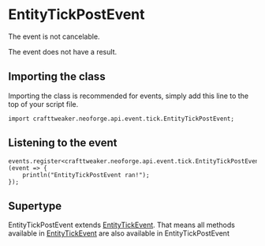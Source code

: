 # EntityTickPostEvent

The event is not cancelable.

The event does not have a result.

## Importing the class

Importing the class is recommended for events, simply add this line to the top of your script file.
```zenscript
import crafttweaker.neoforge.api.event.tick.EntityTickPostEvent;
```


## Listening to the event

```zenscript
events.register<crafttweaker.neoforge.api.event.tick.EntityTickPostEvent>(event => {
    println("EntityTickPostEvent ran!");
});
```


## Supertype

EntityTickPostEvent extends [EntityTickEvent](/neoforge/api/event/tick/EntityTickEvent). That means all methods available in [EntityTickEvent](/neoforge/api/event/tick/EntityTickEvent) are also available in EntityTickPostEvent

